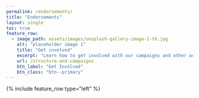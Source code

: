 ```yaml
---
permalink: /endorsements/
title: "Endorsements"
layout: single
toc: true
feature_row:
  - image_path: assets/images/unsplash-gallery-image-1-th.jpg
    alt: "placeholder image 1"
    title: "Get involved"
    excerpt: "Learn how to get involved with our campaigns and other actions."
    url: /structure-and-campaigns
    btn_label: "Get Involved"
    btn_class: "btn--primary"
---
```

{% include feature_row type="left" %}
